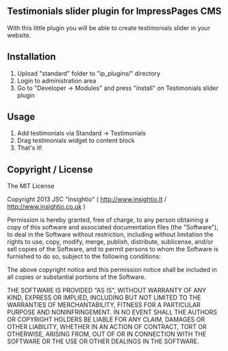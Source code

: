 ## Testimonials slider plugin for ImpressPages CMS

With this little plugin you will be able to create testimonials slider in your website.

## Installation

1. Upload "standard" folder to "ip_plugins/" directory
2. Login to administration area
3. Go to "Developer -> Modules" and press "install" on Testimonials slider plugin

## Usage

1. Add testimonials via Standard -> Testimonials
2. Drag testimonials widget to content block
3. That's it!

## Copyright / License

The MIT License

Copyright 2013 JSC "Insightio" ( http://www.insightio.lt / http://www.insightio.co.uk )

Permission is hereby granted, free of charge, to any person obtaining a copy
of this software and associated documentation files (the "Software"), to deal
in the Software without restriction, including without limitation the rights
to use, copy, modify, merge, publish, distribute, sublicense, and/or sell
copies of the Software, and to permit persons to whom the Software is
furnished to do so, subject to the following conditions:

The above copyright notice and this permission notice shall be included in
all copies or substantial portions of the Software.

THE SOFTWARE IS PROVIDED "AS IS", WITHOUT WARRANTY OF ANY KIND, EXPRESS OR
IMPLIED, INCLUDING BUT NOT LIMITED TO THE WARRANTIES OF MERCHANTABILITY,
FITNESS FOR A PARTICULAR PURPOSE AND NONINFRINGEMENT. IN NO EVENT SHALL THE
AUTHORS OR COPYRIGHT HOLDERS BE LIABLE FOR ANY CLAIM, DAMAGES OR OTHER
LIABILITY, WHETHER IN AN ACTION OF CONTRACT, TORT OR OTHERWISE, ARISING FROM,
OUT OF OR IN CONNECTION WITH THE SOFTWARE OR THE USE OR OTHER DEALINGS IN
THE SOFTWARE.
